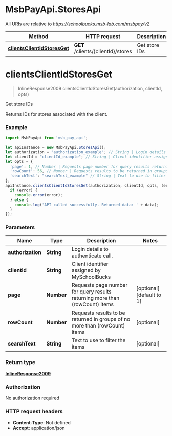 # MsbPayApi.StoresApi

All URIs are relative to *https://schoolbucks.msb-lab.com/msbpay/v2*

Method | HTTP request | Description
------------- | ------------- | -------------
[**clientsClientIdStoresGet**](StoresApi.md#clientsClientIdStoresGet) | **GET** /clients/{clientId}/stores | Get store IDs

<a name="clientsClientIdStoresGet"></a>
# **clientsClientIdStoresGet**
> InlineResponse2009 clientsClientIdStoresGet(authorization, clientId, opts)

Get store IDs

Returns IDs for stores associated with the client.

### Example
```javascript
import MsbPayApi from 'msb_pay_api';

let apiInstance = new MsbPayApi.StoresApi();
let authorization = "authorization_example"; // String | Login details to authenticate call.
let clientId = "clientId_example"; // String | Client identifier assigned by MySchoolBucks
let opts = { 
  'page': 1, // Number | Requests page number for query results returning more than (rowCount) items
  'rowCount': 56, // Number | Requests results to be returned in groups of no more than (rowCount) items
  'searchText': "searchText_example" // String | Text to use to filter the items
};
apiInstance.clientsClientIdStoresGet(authorization, clientId, opts, (error, data, response) => {
  if (error) {
    console.error(error);
  } else {
    console.log('API called successfully. Returned data: ' + data);
  }
});
```

### Parameters

Name | Type | Description  | Notes
------------- | ------------- | ------------- | -------------
 **authorization** | **String**| Login details to authenticate call. | 
 **clientId** | **String**| Client identifier assigned by MySchoolBucks | 
 **page** | **Number**| Requests page number for query results returning more than (rowCount) items | [optional] [default to 1]
 **rowCount** | **Number**| Requests results to be returned in groups of no more than (rowCount) items | [optional] 
 **searchText** | **String**| Text to use to filter the items | [optional] 

### Return type

[**InlineResponse2009**](InlineResponse2009.md)

### Authorization

No authorization required

### HTTP request headers

 - **Content-Type**: Not defined
 - **Accept**: application/json

